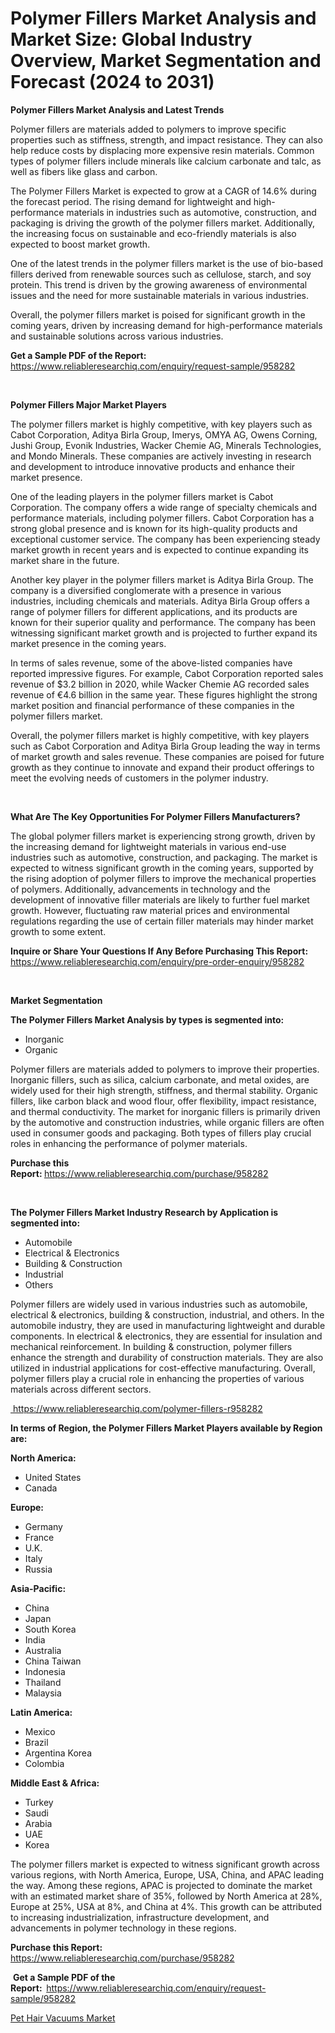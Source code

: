 <p><h1>Polymer Fillers Market Analysis and Market Size: Global Industry Overview, Market Segmentation and Forecast (2024 to 2031)</h1></p><p><strong>Polymer Fillers Market Analysis and Latest Trends</strong></p>
<p><p>Polymer fillers are materials added to polymers to improve specific properties such as stiffness, strength, and impact resistance. They can also help reduce costs by displacing more expensive resin materials. Common types of polymer fillers include minerals like calcium carbonate and talc, as well as fibers like glass and carbon.</p><p>The Polymer Fillers Market is expected to grow at a CAGR of 14.6% during the forecast period. The rising demand for lightweight and high-performance materials in industries such as automotive, construction, and packaging is driving the growth of the polymer fillers market. Additionally, the increasing focus on sustainable and eco-friendly materials is also expected to boost market growth.</p><p>One of the latest trends in the polymer fillers market is the use of bio-based fillers derived from renewable sources such as cellulose, starch, and soy protein. This trend is driven by the growing awareness of environmental issues and the need for more sustainable materials in various industries.</p><p>Overall, the polymer fillers market is poised for significant growth in the coming years, driven by increasing demand for high-performance materials and sustainable solutions across various industries.</p></p>
<p><strong>Get a Sample PDF of the Report:&nbsp;</strong> <a href="https://www.reliableresearchiq.com/enquiry/request-sample/958282">https://www.reliableresearchiq.com/enquiry/request-sample/958282</a></p>
<p>&nbsp;</p>
<p><strong>Polymer Fillers Major Market Players</strong></p>
<p><p>The polymer fillers market is highly competitive, with key players such as Cabot Corporation, Aditya Birla Group, Imerys, OMYA AG, Owens Corning, Jushi Group, Evonik Industries, Wacker Chemie AG, Minerals Technologies, and Mondo Minerals. These companies are actively investing in research and development to introduce innovative products and enhance their market presence.</p><p>One of the leading players in the polymer fillers market is Cabot Corporation. The company offers a wide range of specialty chemicals and performance materials, including polymer fillers. Cabot Corporation has a strong global presence and is known for its high-quality products and exceptional customer service. The company has been experiencing steady market growth in recent years and is expected to continue expanding its market share in the future.</p><p>Another key player in the polymer fillers market is Aditya Birla Group. The company is a diversified conglomerate with a presence in various industries, including chemicals and materials. Aditya Birla Group offers a range of polymer fillers for different applications, and its products are known for their superior quality and performance. The company has been witnessing significant market growth and is projected to further expand its market presence in the coming years.</p><p>In terms of sales revenue, some of the above-listed companies have reported impressive figures. For example, Cabot Corporation reported sales revenue of $3.2 billion in 2020, while Wacker Chemie AG recorded sales revenue of €4.6 billion in the same year. These figures highlight the strong market position and financial performance of these companies in the polymer fillers market.</p><p>Overall, the polymer fillers market is highly competitive, with key players such as Cabot Corporation and Aditya Birla Group leading the way in terms of market growth and sales revenue. These companies are poised for future growth as they continue to innovate and expand their product offerings to meet the evolving needs of customers in the polymer industry.</p></p>
<p>&nbsp;</p>
<p><strong>What Are The Key Opportunities For Polymer Fillers Manufacturers?</strong></p>
<p><p>The global polymer fillers market is experiencing strong growth, driven by the increasing demand for lightweight materials in various end-use industries such as automotive, construction, and packaging. The market is expected to witness significant growth in the coming years, supported by the rising adoption of polymer fillers to improve the mechanical properties of polymers. Additionally, advancements in technology and the development of innovative filler materials are likely to further fuel market growth. However, fluctuating raw material prices and environmental regulations regarding the use of certain filler materials may hinder market growth to some extent.</p></p>
<p><strong>Inquire or Share Your Questions If Any Before Purchasing This Report:</strong> <a href="https://www.reliableresearchiq.com/enquiry/pre-order-enquiry/958282">https://www.reliableresearchiq.com/enquiry/pre-order-enquiry/958282</a></p>
<p>&nbsp;</p>
<p><strong>Market Segmentation</strong></p>
<p><strong>The Polymer Fillers Market Analysis by types is segmented into:</strong></p>
<p><ul><li>Inorganic</li><li>Organic</li></ul></p>
<p><p>Polymer fillers are materials added to polymers to improve their properties. Inorganic fillers, such as silica, calcium carbonate, and metal oxides, are widely used for their high strength, stiffness, and thermal stability. Organic fillers, like carbon black and wood flour, offer flexibility, impact resistance, and thermal conductivity. The market for inorganic fillers is primarily driven by the automotive and construction industries, while organic fillers are often used in consumer goods and packaging. Both types of fillers play crucial roles in enhancing the performance of polymer materials.</p></p>
<p><strong>Purchase this Report:&nbsp;</strong><a href="https://www.reliableresearchiq.com/purchase/958282">https://www.reliableresearchiq.com/purchase/958282</a></p>
<p>&nbsp;</p>
<p><strong>The Polymer Fillers Market Industry Research by Application is segmented into:</strong></p>
<p><ul><li>Automobile</li><li>Electrical & Electronics</li><li>Building & Construction</li><li>Industrial</li><li>Others</li></ul></p>
<p><p>Polymer fillers are widely used in various industries such as automobile, electrical & electronics, building & construction, industrial, and others. In the automobile industry, they are used in manufacturing lightweight and durable components. In electrical & electronics, they are essential for insulation and mechanical reinforcement. In building & construction, polymer fillers enhance the strength and durability of construction materials. They are also utilized in industrial applications for cost-effective manufacturing. Overall, polymer fillers play a crucial role in enhancing the properties of various materials across different sectors.</p></p>
<p><a href="https://www.reliableresearchiq.com/polymer-fillers-r958282">&nbsp;https://www.reliableresearchiq.com/polymer-fillers-r958282</a></p>
<p><strong>In terms of Region, the Polymer Fillers Market Players available by Region are:</strong></p>
<p>
    <p> <strong> North America: </strong>
        <ul>
            <li>United States</li>
            <li>Canada</li>
        </ul>
        </p> 
    <p> <strong> Europe: </strong>
        <ul>
            <li>Germany</li>
            <li>France</li>
            <li>U.K.</li>
            <li>Italy</li>
            <li>Russia</li>
        </ul>
        </p> 
    <p> <strong> Asia-Pacific: </strong>
        <ul>
            <li>China</li>
            <li>Japan</li>
            <li>South Korea</li>
            <li>India</li>
            <li>Australia</li>
            <li>China Taiwan</li>
            <li>Indonesia</li>
            <li>Thailand</li>
            <li>Malaysia</li>
        </ul>
        </p> 
    <p> <strong> Latin America: </strong>
        <ul>
            <li>Mexico</li>
            <li>Brazil</li>
            <li>Argentina Korea</li>
            <li>Colombia</li>
        </ul>
        </p> 
    <p> <strong> Middle East & Africa: </strong>
        <ul>
            <li>Turkey</li>
            <li>Saudi</li>
            <li>Arabia</li>
            <li>UAE</li>
            <li>Korea</li>
        </ul>
    </p>
    </p>
<p><p>The polymer fillers market is expected to witness significant growth across various regions, with North America, Europe, USA, China, and APAC leading the way. Among these regions, APAC is projected to dominate the market with an estimated market share of 35%, followed by North America at 28%, Europe at 25%, USA at 8%, and China at 4%. This growth can be attributed to increasing industrialization, infrastructure development, and advancements in polymer technology in these regions.</p></p>
<p><strong>Purchase this Report: </strong><a href="https://www.reliableresearchiq.com/purchase/958282">https://www.reliableresearchiq.com/purchase/958282</a></p>
<p>&nbsp;<strong>Get a Sample PDF of the Report:&nbsp;&nbsp;</strong><a href="https://www.reliableresearchiq.com/enquiry/request-sample/958282">https://www.reliableresearchiq.com/enquiry/request-sample/958282</a></p>
<p><strong></strong></p>
<p><p><a href="https://github.com/cecuraprangm/Market-Research-Report-List-3/blob/main/pet-hair-vacuums-market.md">Pet Hair Vacuums Market</a></p></p>